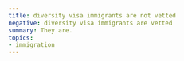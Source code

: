 ```yaml
---
title: diversity visa immigrants are not vetted
negative: diversity visa immigrants are vetted
summary: They are.
topics:
- immigration
---
```

